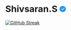 # Shivsaran.S <img align="" src="images/check.png" height="20px" width="20px">


[![GitHub Streak](https://github-readme-streak-stats.herokuapp.com?user=Shivsaran7776&theme=buefy&date_format=M%20j%5B%2C%20Y%5D)](https://git.io/streak-stats)
